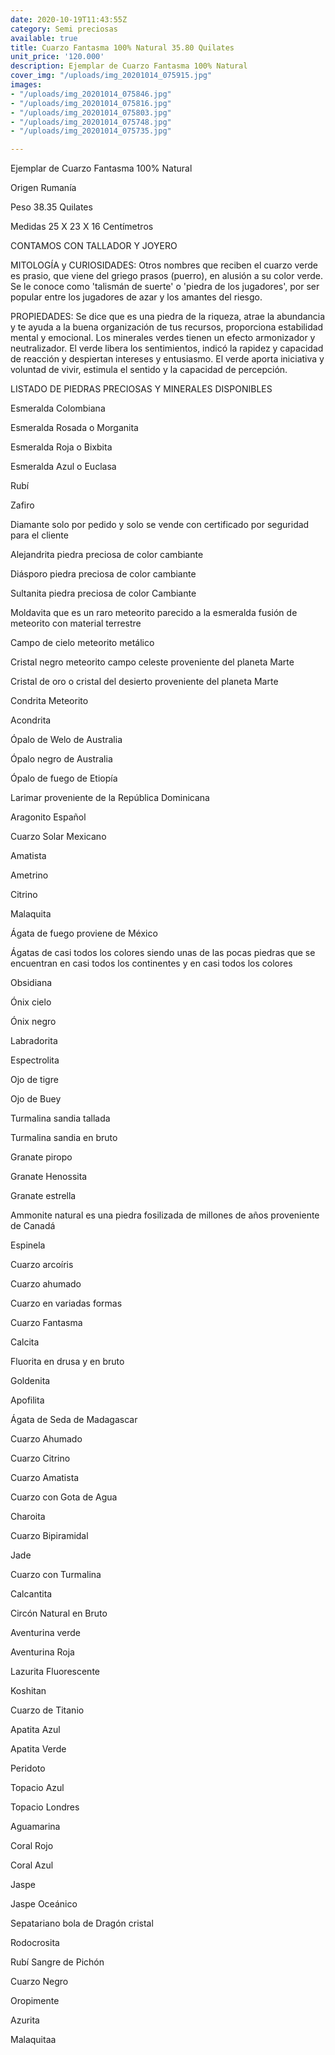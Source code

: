 ```yaml
---
date: 2020-10-19T11:43:55Z
category: Semi preciosas
available: true
title: Cuarzo Fantasma 100% Natural 35.80 Quilates
unit_price: '120.000'
description: Ejemplar de Cuarzo Fantasma 100% Natural
cover_img: "/uploads/img_20201014_075915.jpg"
images:
- "/uploads/img_20201014_075846.jpg"
- "/uploads/img_20201014_075816.jpg"
- "/uploads/img_20201014_075803.jpg"
- "/uploads/img_20201014_075748.jpg"
- "/uploads/img_20201014_075735.jpg"

---
```

Ejemplar de Cuarzo Fantasma 100% Natural

Origen Rumanía

Peso 38.35 Quilates

Medidas 25 X 23 X 16 Centímetros

CONTAMOS CON TALLADOR Y JOYERO

MITOLOGÍA y CURIOSIDADES: Otros nombres que reciben el cuarzo verde es prasio, que viene del griego prasos (puerro), en alusión a su color verde. Se le conoce como 'talismán de suerte' o 'piedra de los jugadores', por ser popular entre los jugadores de azar y los amantes del riesgo.

PROPIEDADES: Se dice que es una piedra de la riqueza, atrae la abundancia y te ayuda a la buena organización de tus recursos, proporciona estabilidad mental y emocional. Los minerales verdes tienen un efecto armonizador y neutralizador. El verde libera los sentimientos, indicó la rapidez y capacidad de reacción y despiertan intereses y entusiasmo. El verde aporta iniciativa y voluntad de vivir, estimula el sentido y la capacidad de percepción.

LISTADO DE PIEDRAS PRECIOSAS Y MINERALES DISPONIBLES

Esmeralda Colombiana

Esmeralda Rosada o Morganita

Esmeralda Roja o Bixbita

Esmeralda Azul o Euclasa

Rubí

Zafiro

Diamante solo por pedido y solo se vende con certificado por seguridad para el cliente

Alejandrita piedra preciosa de color cambiante

Diásporo piedra preciosa de color cambiante

Sultanita piedra preciosa de color Cambiante

Moldavita que es un raro meteorito parecido a la esmeralda fusión de meteorito con material terrestre

Campo de cielo meteorito metálico

Cristal negro meteorito campo celeste proveniente del planeta Marte

Cristal de oro o cristal del desierto proveniente del planeta Marte

Condrita Meteorito

Acondrita

Ópalo de Welo de Australia

Ópalo negro de Australia

Ópalo de fuego de Etiopía

Larimar proveniente de la República Dominicana

Aragonito Español

Cuarzo Solar Mexicano

Amatista

Ametrino

Citrino

Malaquita

Ágata de fuego proviene de México

Ágatas de casi todos los colores siendo unas de las pocas piedras que se encuentran en casi todos los continentes y en casi todos los colores

Obsidiana

Ónix cielo

Ónix negro

Labradorita

Espectrolita

Ojo de tigre

Ojo de Buey

Turmalina sandia tallada

Turmalina sandia en bruto

Granate piropo

Granate Henossita

Granate estrella

Ammonite natural es una piedra fosilizada de millones de años proveniente de Canadá

Espinela

Cuarzo arcoíris

Cuarzo ahumado

Cuarzo en variadas formas

Cuarzo Fantasma

Calcita

Fluorita en drusa y en bruto

Goldenita

Apofilita

Ágata de Seda de Madagascar

Cuarzo Ahumado

Cuarzo Citrino

Cuarzo Amatista

Cuarzo con Gota de Agua

Charoita

Cuarzo Bipiramidal

Jade

Cuarzo con Turmalina

Calcantita

Circón Natural en Bruto

Aventurina verde

Aventurina Roja

Lazurita Fluorescente

Koshitan

Cuarzo de Titanio

Apatita Azul

Apatita Verde

Peridoto

Topacio Azul

Topacio Londres

Aguamarina

Coral Rojo

Coral Azul

Jaspe

Jaspe Oceánico

Sepatariano bola de Dragón cristal

Rodocrosita

Rubí Sangre de Pichón

Cuarzo Negro

Oropimente

Azurita

Malaquitaa